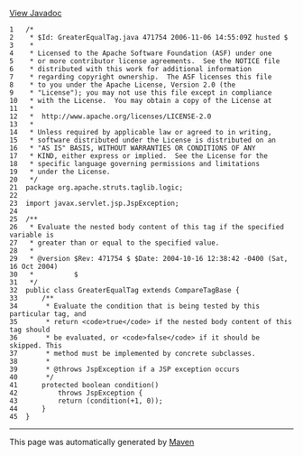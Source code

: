 [View Javadoc](../../../../../../apidocs/org/apache/struts/taglib/logic/GreaterEqualTag.html.md)


    1   /*
    2    * $Id: GreaterEqualTag.java 471754 2006-11-06 14:55:09Z husted $
    3    *
    4    * Licensed to the Apache Software Foundation (ASF) under one
    5    * or more contributor license agreements.  See the NOTICE file
    6    * distributed with this work for additional information
    7    * regarding copyright ownership.  The ASF licenses this file
    8    * to you under the Apache License, Version 2.0 (the
    9    * "License"); you may not use this file except in compliance
    10   * with the License.  You may obtain a copy of the License at
    11   *
    12   *  http://www.apache.org/licenses/LICENSE-2.0
    13   *
    14   * Unless required by applicable law or agreed to in writing,
    15   * software distributed under the License is distributed on an
    16   * "AS IS" BASIS, WITHOUT WARRANTIES OR CONDITIONS OF ANY
    17   * KIND, either express or implied.  See the License for the
    18   * specific language governing permissions and limitations
    19   * under the License.
    20   */
    21  package org.apache.struts.taglib.logic;
    22  
    23  import javax.servlet.jsp.JspException;
    24  
    25  /**
    26   * Evaluate the nested body content of this tag if the specified variable is
    27   * greater than or equal to the specified value.
    28   *
    29   * @version $Rev: 471754 $ $Date: 2004-10-16 12:38:42 -0400 (Sat, 16 Oct 2004)
    30   *          $
    31   */
    32  public class GreaterEqualTag extends CompareTagBase {
    33      /**
    34       * Evaluate the condition that is being tested by this particular tag, and
    35       * return <code>true</code> if the nested body content of this tag should
    36       * be evaluated, or <code>false</code> if it should be skipped. This
    37       * method must be implemented by concrete subclasses.
    38       *
    39       * @throws JspException if a JSP exception occurs
    40       */
    41      protected boolean condition()
    42          throws JspException {
    43          return (condition(+1, 0));
    44      }
    45  }

------------------------------------------------------------------------

This page was automatically generated by [Maven](http://maven.apache.org/)
